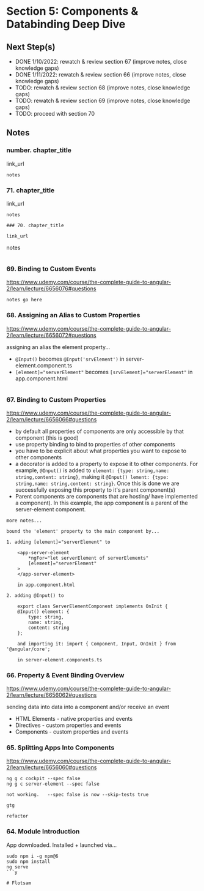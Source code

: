 # Section 5: Components & Databinding Deep Dive

## Next Step(s)

* DONE 1/10/2022: rewatch & review section 67 (improve notes, close knowledge gaps)
* DONE 1/11/2022: rewatch & review section 66 (improve notes, close knowledge gaps)
* TODO: rewatch & review section 68 (improve notes, close knowledge gaps)
* TODO: rewatch & review section 69 (improve notes, close knowledge gaps)
* TODO: proceed with section 70

## Notes

### number. chapter_title

link_url

```
notes
```

### 71. chapter_title

link_url

```
notes

### 70. chapter_title

link_url

```
notes
```

```

### 69. Binding to Custom Events

https://www.udemy.com/course/the-complete-guide-to-angular-2/learn/lecture/6656076#questions

```
notes go here
```

### 68. Assigning an Alias to Custom Properties

https://www.udemy.com/course/the-complete-guide-to-angular-2/learn/lecture/6656072#questions


assigning an alias the element property... 

* `@Input()` becomes `@Input('srvElement')` in server-element.component.ts
* `[element]="serverElement"` becomes `[srvElement]="serverElement"` in app.component.html

```
```

### 67. Binding to Custom Properties

https://www.udemy.com/course/the-complete-guide-to-angular-2/learn/lecture/6656066#questions


* by default all properties of components are only accessible by that component (this is good)
* use property binding to bind to properties of other components 
* you have to be explicit about what properties you want to expose to other components
* a decorator is added to a property to expose it to other components.  For example, `@Input()` is added to `element: {type: string,name: string,content: string}`, making it `@Input() lement: {type: string,name: string,content: string}`.  Once this is done we are successfully exposing this property to it's parent component(s) 
* Parent components are components that are hosting/ have implemented a component).  In this example, the app component is a parent of the server-element component.

```
more notes...

bound the 'element' property to the main component by... 

1. adding [element]="serverElement" to 

    <app-server-element 
        *ngFor="let serverElement of serverElements" 
        [element]="serverElement"
    >
    </app-server-element>

    in app.component.html

2. adding @Input() to 

    export class ServerElementComponent implements OnInit {
    @Input() element: {
        type: string,
        name: string,
        content: string
    };

    and importing it: import { Component, Input, OnInit } from '@angular/core';

    in server-element.components.ts 
```

### 66. Property & Event Binding Overview

https://www.udemy.com/course/the-complete-guide-to-angular-2/learn/lecture/6656062#questions 

sending data into data into a component and/or receive an event

* HTML Elements - native properties and events
* Directives - custom properties and events
* Components - custom properties and events

### 65. Splitting Apps Into Components

https://www.udemy.com/course/the-complete-guide-to-angular-2/learn/lecture/6656060#questions

```
ng g c cockpit --spec false  
ng g c server-element --spec false  

not working.   --spec false is now --skip-tests true  

gtg  

refactor  
```

### 64. Module Introduction

App downloaded.  Installed + launched via...

```
sudo npm i -g npm@6
sudo npm install
ng serve
```y

# Flotsam

